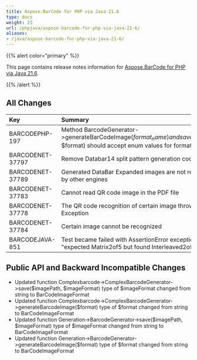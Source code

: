 ```yaml
---
title: Aspose.BarCode for PHP via Java 21.6
type: docs
weight: 23
url: /phpjava/aspose-barcode-for-php-via-java-21-6/
aliases:
- /java/aspose-barcode-for-php-via-java-21-6/
---
```


{{% alert color="primary" %}} 

This page contains release notes information for [Aspose.BarCode for PHP via Java 21.6](https://downloads.aspose.com/barcode/php/new-releases/aspose.barcode-for-php-via-java-21.6/).

{{% /alert %}} 
## **All Changes**

|**Key**|**Summary**|**Category**|
| :- | :- | :- |
|BARCODEPHP-197|Method BarcodeGenerator->generateBarCodeImage($format_name) and save($filePath, $format) should accept enum values for format name|Enhancement|
|BARCODENET-37797|Remove Databar14 split pattern generation code|Enhancement|
|BARCODENET-37789|Generated DataBar Expanded images are not recognized by other engines|Bug|
|BARCODENET-37783|Cannot read QR code image in the PDF file|Bug|
|BARCODENET-37778|The QR code recognition of certain image throws Exception|Bug|
|BARCODENET-37784|Certain image cannot be recognized|Bug|
|BARCODEJAVA-851|Test became failed with AssertionError exception : "expected Matrix2of5 but found Interleaved2of5"|Bug|

## **Public API and Backward Incompatible Changes**
- Updated function Complexbarcode->ComplexBarcodeGenerator->save($imagePath, $imageFormat)
  type of $imageFormat changed from string to BarCodeImageFormat
- Updated function Complexbarcode->ComplexBarcodeGenerator->generateBarcodeImage($format)
  type of $format changed from string to BarCodeImageFormat
- Updated function Generation->BarcodeGenerator->save($imagePath, $imageFormat)
  type of $imageFormat changed from string to BarCodeImageFormat
- Updated function Generation->BarcodeGenerator->generateBarcodeImage($format)
   type of $format changed from string to BarCodeImageFormat

